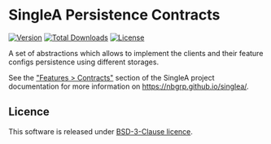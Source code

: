# SingleA Persistence Contracts

[![Version](http://poser.pugx.org/nbgrp/singlea-persistence-contracts/version)](https://packagist.org/packages/nbgrp/singlea-persistence-contracts)
[![Total Downloads](http://poser.pugx.org/nbgrp/singlea-persistence-contracts/downloads)](https://packagist.org/packages/nbgrp/singlea-persistence-contracts)
[![License](http://poser.pugx.org/nbgrp/singlea-persistence-contracts/license)](https://packagist.org/packages/nbgrp/singlea-persistence-contracts)

A set of abstractions which allows to implement the clients and their feature configs persistence
using different storages.

See the ["Features > Contracts"](https://nbgrp.github.io/singlea/features/contracts/) section of the
SingleA project documentation for more information on https://nbgrp.github.io/singlea/.

## Licence

This software is released under [BSD-3-Clause licence](LICENSE).
